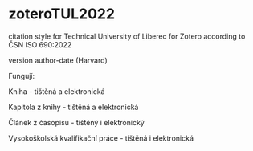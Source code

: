 # zoteroTUL2022

citation style for Technical University of Liberec for Zotero according to ČSN ISO 690:2022

version author-date (Harvard)

Fungují:

Kniha - tištěná a elektronická

Kapitola z knihy - tištěná a elektronická

Článek z časopisu - tištěný i elektronický

Vysokoškolská kvalifikační práce - tištěná i elektronická
